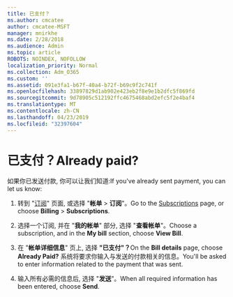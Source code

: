```yaml
---
title: 已支付？
ms.author: cmcatee
author: cmcatee-MSFT
manager: mnirkhe
ms.date: 2/28/2018
ms.audience: Admin
ms.topic: article
ROBOTS: NOINDEX, NOFOLLOW
localization_priority: Normal
ms.collection: Adm_O365
ms.custom: ''
ms.assetid: 091e3fa1-b67f-40a4-b72f-b69c9f2c741f
ms.openlocfilehash: 33897829d1ab902e423eb2f8e9e1b2dfc5f869fd
ms.sourcegitcommit: 9d78905c512192ffc4675468abd2efc5f2e4baf4
ms.translationtype: MT
ms.contentlocale: zh-CN
ms.lasthandoff: 04/23/2019
ms.locfileid: "32397604"
---
```

# <a name="already-paid"></a><span data-ttu-id="53b49-102">已支付？</span><span class="sxs-lookup"><span data-stu-id="53b49-102">Already paid?</span></span>

<span data-ttu-id="53b49-103">如果你已发送付款, 你可以让我们知道:</span><span class="sxs-lookup"><span data-stu-id="53b49-103">If you've already sent payment, you can let us know:</span></span>
  
1. <span data-ttu-id="53b49-104">转到 "[订阅](https://go.microsoft.com/fwlink/p/?linkid=842054)" 页面, 或选择 "**帐单** \> **订阅**"。</span><span class="sxs-lookup"><span data-stu-id="53b49-104">Go to the [Subscriptions](https://go.microsoft.com/fwlink/p/?linkid=842054) page, or choose **Billing** \> **Subscriptions**.</span></span>
    
2. <span data-ttu-id="53b49-105">选择一个订阅, 并在 "**我的帐单**" 部分, 选择 "**查看帐单**"。</span><span class="sxs-lookup"><span data-stu-id="53b49-105">Choose a subscription, and in the **My bill** section, choose **View Bill**.</span></span>
    
3. <span data-ttu-id="53b49-106">在 "**帐单详细信息**" 页上, 选择 **"已支付"？**</span><span class="sxs-lookup"><span data-stu-id="53b49-106">On the **Bill details** page, choose **Already Paid?**</span></span> <span data-ttu-id="53b49-107">系统将要求你输入与发送的付款相关的信息。</span><span class="sxs-lookup"><span data-stu-id="53b49-107">You'll be asked to enter information related to the payment that was sent.</span></span> 
    
4. <span data-ttu-id="53b49-108">输入所有必需的信息后, 选择 "**发送**"。</span><span class="sxs-lookup"><span data-stu-id="53b49-108">When all required information has been entered, choose **Send**.</span></span>
    

